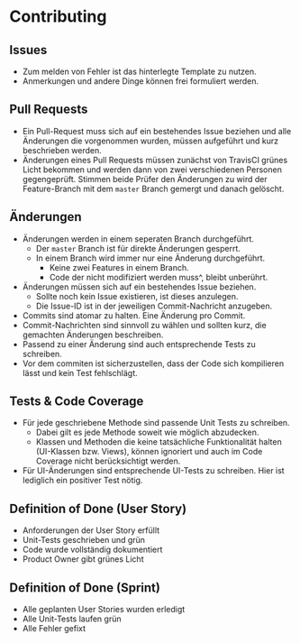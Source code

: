 # Contributing
## Issues
* Zum melden von Fehler ist das hinterlegte Template zu nutzen.
* Anmerkungen und andere Dinge können frei formuliert werden.

## Pull Requests
* Ein Pull-Request muss sich auf ein bestehendes Issue beziehen und alle Änderungen die vorgenommen wurden, müssen aufgeführt und kurz beschrieben werden.
* Änderungen eines Pull Requests müssen zunächst von TravisCI grünes Licht bekommen und werden dann von zwei verschiedenen Personen gegengeprüft. Stimmen beide Prüfer den Änderungen zu wird der Feature-Branch mit dem `master` Branch gemergt und danach gelöscht.

## Änderungen
* Änderungen werden in einem seperaten Branch durchgeführt.
    * Der `master` Branch ist für direkte Änderungen gesperrt.
    * In einem Branch wird immer nur eine Änderung durchgeführt.
        * Keine zwei Features in einem Branch.
        * Code der nicht modifiziert werden muss^, bleibt unberührt.
* Änderungen müssen sich auf ein bestehendes Issue beziehen.
    * Sollte noch kein Issue existieren, ist dieses anzulegen.
    * Die Issue-ID ist in der jeweiligen Commit-Nachricht anzugeben.
* Commits sind atomar zu halten. Eine Änderung pro Commit.
* Commit-Nachrichten sind sinnvoll zu wählen und sollten kurz, die gemachten Änderungen beschreiben.
* Passend zu einer Änderung sind auch entsprechende Tests zu schreiben.
* Vor dem commiten ist sicherzustellen, dass der Code sich kompilieren lässt und kein Test fehlschlägt.

## Tests & Code Coverage
* Für jede geschriebene Methode sind passende Unit Tests zu schreiben.
    * Dabei gilt es jede Methode soweit wie möglich abzudecken.
    * Klassen und Methoden die keine tatsächliche Funktionalität halten (UI-Klassen bzw. Views), können ignoriert und auch im Code Coverage nicht berücksichtigt werden.
* Für UI-Änderungen sind entsprechende UI-Tests zu schreiben. Hier ist lediglich ein positiver Test nötig.

## Definition of Done (User Story)
* Anforderungen der User Story erfüllt
* Unit-Tests geschrieben und grün
* Code wurde vollständig dokumentiert
* Product Owner gibt grünes Licht

## Definition of Done (Sprint)
* Alle geplanten User Stories wurden erledigt
* Alle Unit-Tests laufen grün
* Alle Fehler gefixt
